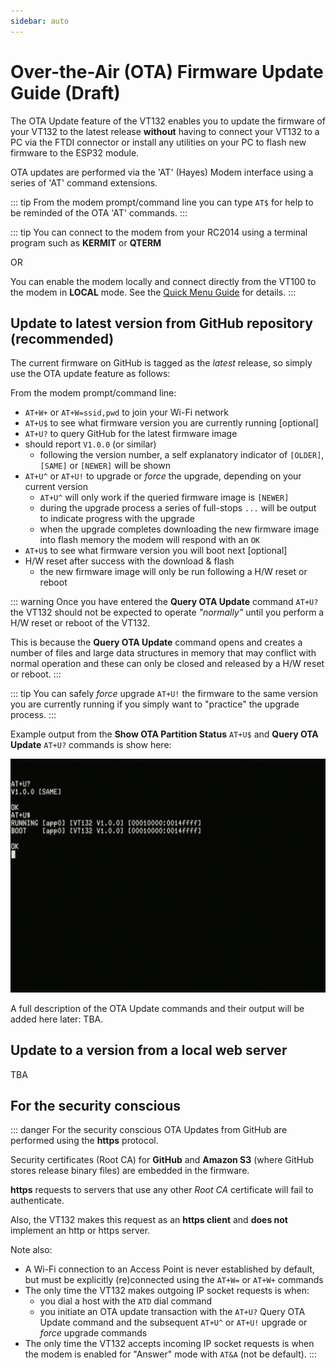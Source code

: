 ```yaml
---
sidebar: auto
---
```


# Over-the-Air (OTA) Firmware Update Guide (Draft)

The OTA Update feature of the VT132 enables you to update the firmware of your VT132 to the latest release **without** having to connect your VT132 to a PC via the FTDI connector or install any utilities on your PC to flash new firmware to the ESP32 module.

OTA updates are performed via the 'AT' (Hayes) Modem interface using a series of 'AT' command extensions.

::: tip
From the modem prompt/command line you can type `AT$` for help to be reminded of the OTA 'AT' commands.
:::

::: tip
You can connect to the modem from your RC2014 using a terminal program such as **KERMIT** or **QTERM**

OR

You can enable the modem locally and connect directly from the VT100 to the modem in **LOCAL** mode. See the [Quick Menu Guide](../vt100/operator/quick-menu/) for details.
:::

## Update to latest version from GitHub repository (recommended)

The current firmware on GitHub is tagged as the *latest* release, so simply use the OTA update feature as follows:

From the modem prompt/command line:

- `AT+W+` or `AT+W=ssid,pwd` to join your Wi-Fi network
- `AT+U$` to see what firmware version you are currently running [optional]
- `AT+U?` to query GitHub for the latest firmware image
- should report `V1.0.0` (or similar)
  - following the version number, a self explanatory indicator of `[OLDER]`, `[SAME]` or `[NEWER]` will be shown
- `AT+U^` or `AT+U!` to upgrade or *force* the upgrade, depending on your current version
  - `AT+U^` will only work if the queried firmware image is `[NEWER]`
  - during the upgrade process a series of full-stops `...` will be output to indicate progress with the upgrade
  - when the upgrade completes downloading the new firmware image into flash memory the modem will respond with an `OK`
- `AT+U$` to see what firmware version you will boot next [optional]
- H/W reset after success with the download & flash
  - the new firmware image will only be run following a H/W reset or reboot

::: warning
Once you have entered the **Query OTA Update** command `AT+U?` the VT132 should not be expected to operate *"normally"* until you perform a H/W reset or reboot of the VT132.

This is because the **Query OTA Update** command opens and creates a number of files and large data structures in memory that may conflict with normal operation and these can only be closed and released by a H/W reset or reboot.
:::

::: tip
You can safely *force* upgrade `AT+U!` the firmware to the same version you are currently running if you simply want to "practice" the upgrade process.
:::

Example output from the **Show OTA Partition Status** `AT+U$` and **Query OTA Update** `AT+U?` commands is show here:

![OTA AT Commands](./Modem_OTA_Status.jpg)

A full description of the OTA Update commands and their output will be added here later: TBA.

## Update to a version from a local web server

TBA

## For the security conscious

::: danger For the security conscious
OTA Updates from GitHub are performed using the **https** protocol.

Security certificates (Root CA) for **GitHub** and **Amazon S3** (where GitHub stores release binary files) are embedded in the firmware.

**https** requests to servers that use any other *Root CA* certificate will fail to authenticate.

Also, the VT132 makes this request as an **https client** and **does not** implement an http or https server.

Note also:

- A Wi-Fi connection to an Access Point is never established by default, but must be explicitly (re)connected using the `AT+W=` or `AT+W+` commands
- The only time the VT132 makes outgoing IP socket requests is when:
  - you dial a host with the `ATD` dial command
  - you initiate an OTA update transaction with the `AT+U?` Query OTA Update command and the subsequent `AT+U^` or `AT+U!` upgrade or *force* upgrade commands
- The only time the VT132 accepts incoming IP socket requests is when the modem is enabled for "Answer" mode with `AT&A` (not be default).
:::
